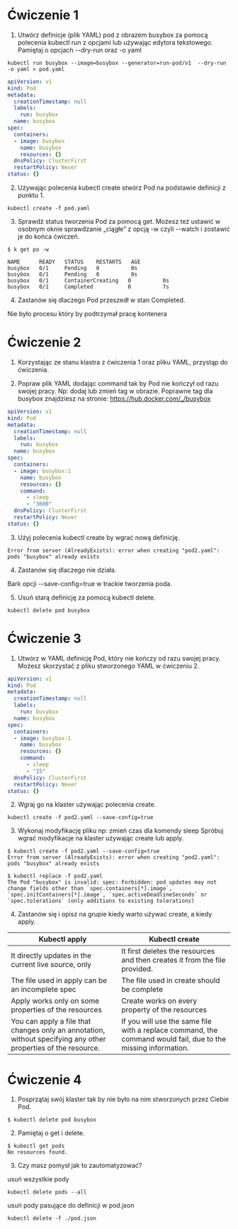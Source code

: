 # Ćwiczenie 1

1. Utwórz definicje (plik YAML) pod z obrazem busybox za pomocą polecenia kubectl run z opcjami lub używając edytora tekstowego. Pamiętaj o opcjach --dry-run oraz -o yaml

```
kubectl run busybox --image=busybox --generator=run-pod/v1  --dry-run -o yaml > pod.yaml
```

```yml
apiVersion: v1
kind: Pod
metadata:
  creationTimestamp: null
  labels:
    run: busybox
  name: busybox
spec:
  containers:
  - image: busybox
    name: busybox
    resources: {}
  dnsPolicy: ClusterFirst
  restartPolicy: Never
status: {}
```

2. Używając polecenia kubectl create stwórz Pod na podstawie definicji z punktu 1.

```
kubectl create -f pod.yaml
```

3. Sprawdź status tworzenia Pod za pomocą get. Możesz też ustawić w osobnym oknie sprawdzanie „ciągłe” z opcją -w czyli --watch i zostawić je do końca ćwiczeń.

```
$ k get po -w
```

```
NAME      READY   STATUS    RESTARTS   AGE
busybox   0/1     Pending   0          0s
busybox   0/1     Pending   0          0s
busybox   0/1     ContainerCreating   0          0s
busybox   0/1     Completed           0          7s
```

4. Zastanów się dlaczego Pod przeszedł w stan Completed.

Nie było procesu który by podtrzymał pracę kontenera

# Ćwiczenie 2

1. Korzystając ze stanu klastra z ćwiczenia 1 oraz pliku YAML, przystąp do ćwiczenia.

2. Popraw plik YAML dodając command tak by Pod nie kończył od razu swojej pracy. Np: dodaj lub zmień tag w obrazie. Poprawne tag dla busybox znajdziesz na stronie: https://hub.docker.com/_/busybox

```yml
apiVersion: v1
kind: Pod
metadata:
  creationTimestamp: null
  labels:
    run: busybox
  name: busybox
spec:
  containers:
  - image: busybox:1
    name: busybox
    resources: {}
    command:
      - sleep
      - "3600"
  dnsPolicy: ClusterFirst
  restartPolicy: Never
status: {}
```

3. Użyj polecenia kubectl create by wgrać nową definicję.

```
Error from server (AlreadyExists): error when creating "pod2.yaml": pods "busybox" already exists
```

4. Zastanów się dlaczego nie działa.

Bark opcji --save-config=true w trackie tworzenia poda.

5. Usuń starą definicję za pomocą kubectl delete.

```
kubectl delete pod busybox
```

# Ćwiczenie 3

1. Utwórz w YAML definicję Pod, który nie kończy od razu swojej pracy. Możesz skorzystać z pliku stworzonego YAML w ćwiczeniu 2.

```yml
apiVersion: v1
kind: Pod
metadata:
  creationTimestamp: null
  labels:
    run: busybox
  name: busybox
spec:
  containers:
  - image: busybox:1
    name: busybox
    resources: {}
    command:
      - sleep
      - "15"
  dnsPolicy: ClusterFirst
  restartPolicy: Never
status: {}
```

2. Wgraj go na klaster używając polecenia create.

```
kubectl create -f pod2.yaml --save-config=true 
```

3. Wykonaj modyfikację pliku np: zmień czas dla komendy sleep
Spróbuj wgrać modyfikacje na klaster używając create lub apply.
```
$ kubectl create -f pod2.yaml --save-config=true 
Error from server (AlreadyExists): error when creating "pod2.yaml": pods "busybox" already exists
```
```
$ kubectl replace -f pod2.yaml
The Pod "busybox" is invalid: spec: Forbidden: pod updates may not change fields other than `spec.containers[*].image`, `spec.initContainers[*].image`, `spec.activeDeadlineSeconds` or `spec.tolerations` (only additions to existing tolerations)
```

4. Zastanów się i opisz na grupie kiedy warto używać create, a kiedy apply.

| Kubectl apply | Kubectl create |
| --- | --- |
| It directly updates in the current live source, only | It first deletes the resources and then creates it from the file provided. |
| The file used in apply can be an incomplete spec  | The file used in create should be complete |
| Apply works only on some properties of the resources  | Create works on every property of the resources |
| You can apply a file that changes only an annotation, without specifying any other properties of the resource. | If you will use the same file with a replace command, the command would fail, due to the missing information. |


# Ćwiczenie 4

1. Posprzątaj swój klaster tak by nie było na nim stworzonych przez Ciebie Pod.
```
$ kubectl delete pod busybox 
```
2. Pamiętaj o get i delete.
```
$ kubectl get pods
No resources found.
```
3. Czy masz pomysł jak to zautomatyzować?

usuń wszystkie pody
```
kubectl delete pods --all
```
usuń pody pasujące do definicji w pod.json
```
kubectl delete -f ./pod.json
```